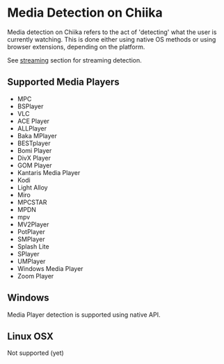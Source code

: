 # Media Detection on Chiika

Media detection on Chiika refers to the act of 'detecting' what the user is currently watching. This is done either using native OS methods or using browser extensions, depending on the platform.

See [streaming](https://github.com/arkenthera/Chiika/docs/streaming.md) section for streaming detection.

## Supported Media Players

- MPC
- BSPlayer
- VLC
- ACE Player
- ALLPlayer
- Baka MPlayer
- BESTplayer
- Bomi Player
- DivX Player
- GOM Player
- Kantaris Media Player
- Kodi
- Light Alloy
- Miro
- MPCSTAR
- MPDN
- mpv
- MV2Player
- PotPlayer
- SMPlayer
- Splash Lite
- SPlayer
- UMPlayer
- Windows Media Player
- Zoom Player


## Windows

Media Player detection is supported using native API.

## Linux OSX

Not supported (yet)
